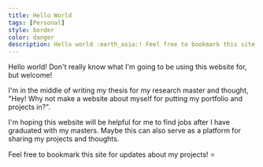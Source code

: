 ```yaml
---
title: Hello World
tags: [Personal]
style: border
color: danger
description: Hello world :earth_asia:! Feel free to bookmark this site for updates about my projects!
---
```


Hello world! Don't really know what I'm going to be using this website for, but welcome!

I'm in the middle of writing my thesis for my research master and thought, "Hey! Why not make a website about myself for putting my portfolio and projects in?".

I'm hoping this website will be helpful for me to find jobs after I have graduated with my masters. Maybe this can also serve as a platform for sharing my projects and thoughts.

Feel free to bookmark this site for updates about my projects! :star:

